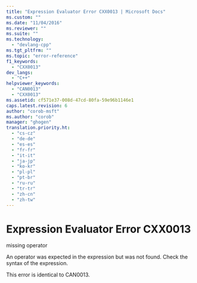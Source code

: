 ```yaml
---
title: "Expression Evaluator Error CXX0013 | Microsoft Docs"
ms.custom: ""
ms.date: "11/04/2016"
ms.reviewer: ""
ms.suite: ""
ms.technology: 
  - "devlang-cpp"
ms.tgt_pltfrm: ""
ms.topic: "error-reference"
f1_keywords: 
  - "CXX0013"
dev_langs: 
  - "C++"
helpviewer_keywords: 
  - "CAN0013"
  - "CXX0013"
ms.assetid: cf571e37-008d-47cd-80fa-59e96b1146e1
caps.latest.revision: 6
author: "corob-msft"
ms.author: "corob"
manager: "ghogen"
translation.priority.ht: 
  - "cs-cz"
  - "de-de"
  - "es-es"
  - "fr-fr"
  - "it-it"
  - "ja-jp"
  - "ko-kr"
  - "pl-pl"
  - "pt-br"
  - "ru-ru"
  - "tr-tr"
  - "zh-cn"
  - "zh-tw"
---
```

# Expression Evaluator Error CXX0013
missing operator  
  
 An operator was expected in the expression but was not found. Check the syntax of the expression.  
  
 This error is identical to CAN0013.